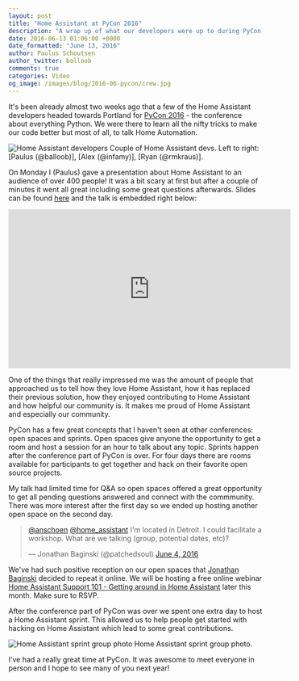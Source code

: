 ```yaml
---
layout: post
title: "Home Assistant at PyCon 2016"
description: "A wrap up of what our developers were up to during PyCon 2016."
date: 2016-06-13 01:06:00 +0000
date_formatted: "June 13, 2016"
author: Paulus Schoutsen
author_twitter: balloob
comments: true
categories: Video
og_image: /images/blog/2016-06-pycon/crew.jpg
---
```


It's been already almost two weeks ago that a few of the Home Assistant developers headed towards Portland for [PyCon 2016] - the conference about everything Python. We were there to learn all the nifty tricks to make our code better but most of all, to talk Home Automation.

<p class='img'>
  <img src='/images/blog/2016-06-pycon/crew.jpg' alt='Home Assistant developers' />
  Couple of Home Assistant devs. Left to right: [Paulus (@balloob)], [Alex (@infamy)], [Ryan (@rmkraus)].
</p>

On Monday I (Paulus) gave a presentation about Home Assistant to an audience of over 400 people! It was a bit scary at first but after a couple of minutes it went all great including some great questions afterwards. Slides can be found [here][slides] and the talk is embedded right below:

<div class='videoWrapper'>
<iframe width="560" height="315" src="https://www.youtube.com/embed/UhccJacWhdM" frameborder="0" allowfullscreen></iframe>
</div>

One of the things that really impressed me was the amount of people that approached us to tell how they love Home Assistant, how it has replaced their previous solution, how they enjoyed contributing to Home Assistant and how helpful our community is. It makes me proud of Home Assistant and especially our community.

<!--more-->
PyCon has a few great concepts that I haven't seen at other conferences: open spaces and sprints. Open spaces give anyone the opportunity to get a room and host a session for an hour to talk about any topic. Sprints happen after the conference part of PyCon is over. For four days there are rooms available for participants to get together and hack on their favorite open source projects.

My talk had limited time for Q&A so open spaces offered a great opportunity to get all pending questions answered and connect with the commmunity. There was more interest after the first day so we ended up hosting another open space on the second day.

<blockquote markdown="0" class="twitter-tweet" data-lang="en"><p lang="en" dir="ltr"><a href="https://twitter.com/anschoen">@anschoen</a> <a href="https://twitter.com/home_assistant">@home_assistant</a> I&#39;m located in Detroit. I could facilitate a workshop. What are we talking (group, potential dates, etc)?</p>&mdash; Jonathan Baginski (@patchedsoul) <a href="https://twitter.com/jbags81/status/739057625636167680">June 4, 2016</a></blockquote>

We've had such positive reception on our open spaces that [Jonathan Baginski][@patchedsoul] decided to repeat it online. We will be hosting a free online webinar [Home Assistant Support 101 - Getting around in Home Assistant][webinar] later this month. Make sure to RSVP.

After the conference part of PyCon was over we spent one extra day to host a Home Assistant sprint. This allowed us to help people get started with hacking on Home Assistant which lead to some great contributions.

<p class='img'>
  <img src='/images/blog/2016-06-pycon/sprint.jpg' alt='Home Assistant sprint group photo' />
  Home Assistant sprint group photo.
</p>

I've had a really great time at PyCon. It was awesome to meet everyone in person and I hope to see many of you next year!

[PyCon 2016]: https://us.pycon.org/2016/
[Paulus (@balloob)]: https://github.com/balloob/
[Alex (@infamy)]: https://github.com/infamy/
[Ryan (@rmkraus)]: https://github.com/rmkraus/
[@patchedsoul]: https://github.com/patchedsoul/
[slides]: https://docs.google.com/presentation/d/1F1pGOoSf0dD79Dl5dgys0ll7xiuIA4XiQeNeJ-xlqMg/edit
[webinar]: https://www.eventbrite.com/e/home-assistant-support-101-getting-around-in-home-assistant-tickets-25943868810
